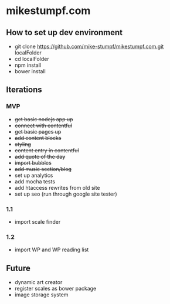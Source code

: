 # mikestumpf.com

## How to set up dev environment
* git clone https://github.com/mike-stumpf/mikestumpf.com.git localFolder
* cd localFolder
* npm install
* bower install

## Iterations

### MVP
* ~~get basic nodejs app up~~
* ~~connect with contentful~~
* ~~get basic pages up~~
* ~~add content blocks~~
* ~~styling~~
* ~~content entry in contentful~~
* ~~add quote of the day~~
* ~~import bubbles~~
* ~~add music section/blog~~
* set up analytics
* add mocha tests
* add htaccess rewrites from old site
* set up seo (run through google site tester)

### 1.1
* import scale finder

### 1.2
* import WP and WP reading list

## Future
* dynamic art creator
* register scales as bower package
* image storage system